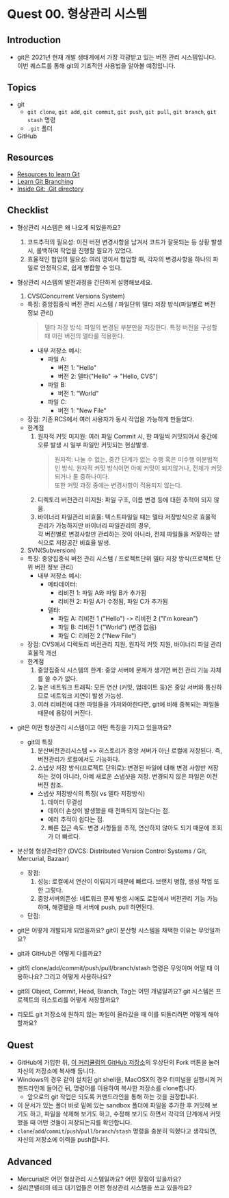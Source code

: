 # Quest 00. 형상관리 시스템

## Introduction

- git은 2021년 현재 개발 생태계에서 가장 각광받고 있는 버전 관리 시스템입니다. 이번 퀘스트를 통해 git의 기초적인 사용법을 알아볼 예정입니다.

## Topics

- git
  - `git clone`, `git add`, `git commit`, `git push`, `git pull`, `git branch`, `git stash` 명령
  - `.git` 폴더
- GitHub

## Resources

- [Resources to learn Git](https://try.github.io)
- [Learn Git Branching](https://learngitbranching.js.org/?locale=ko)
- [Inside Git: .Git directory](https://githowto.com/git_internals_git_directory)

## Checklist

- 형상관리 시스템은 왜 나오게 되었을까요?

  1. 코드추적의 필요성: 이전 버전 변경사항을 남겨서 코드가 잘못되는 등 상황 발생시, 롤백하여 작업을 진행할 필요가 있었다.
  2. 효율적인 협업의 필요성: 여러 명이서 협업할 때, 각자의 변경사항을 하나의 파일로 안정적으로, 쉽게 병합할 수 있다.

- 형상관리 시스템의 발전과정을 간단하게 설명해보세요.

  1. CVS(Concurrent Versions System)

  - 특징: 중앙집중식 버전 관리 시스템 / 파일단위 델타 저장 방식(파일별로 버전 정보 관리)
    > 델타 저장 방식: 파일의 변경된 부분만을 저장한다. 특정 버전을 구성할 때 이전 버전의 델타를 적용한다.
    - 내부 저장소 예시:
      - 파일 A:
        - 버전 1: "Hello"
        - 버전 2: 델타("Hello" -> "Hello, CVS")
      - 파일 B:
        - 버전 1: "World"
      - 파일 C:
        - 버전 1: "New File"
  - 장점: 기존 RCS에서 여러 사용자가 동시 작업을 가능하게 만들었다.
  - 한계점
    1. 원자적 커밋 미지원: 여러 파일 Commit 시, 한 파일씩 커밋되어서 중간에 오류 발생 시 일부 파일만 커밋되는 현상발생.
       > 원자적: 나눌 수 없는, 중간 단계가 없는 수행 혹은 미수행 이분법적인 방식. 원자적 커밋 방식이면 아예 커밋이 되지않거나, 전체가 커밋되거나 둘 중하나이다.
       > <br>또한 커밋 과정 중에는 변경사항이 적용되지 않는다.
    2. 디렉토리 버전관리 미지원: 파일 구조, 이름 변경 등에 대한 추적이 되지 않음.
    3. 바이너리 파일관리 비효율: 텍스트파일일 때는 델타 저장방식으로 효율적 관리가 가능하지만 바이너리 파일관리의 경우,<br>
       각 버전별로 변경사항만 관리하는 것이 아니라, 전체 파일들을 저장하는 방식으로 저장공간 비효율 발생.

  2. SVN(Subversion)

  - 특징: 중앙집중식 버전 관리 시스템 / 프로젝트단위 델타 저장 방식(프로젝트 단위 버전 정보 관리)
    - 내부 저장소 예시:
      - 메타데이터:
        - 리비전 1: 파일 A와 파일 B가 추가됨
        - 리비전 2: 파일 A가 수정됨, 파일 C가 추가됨
      - 델타:
        - 파일 A: 리비전 1 ("Hello") -> 리비전 2 ("I'm korean")
        - 파일 B: 리비전 1 ("World") (변경 없음)
        - 파일 C: 리비전 2 ("New File")
  - 장점: CVS에서 디렉토리 버전관리 지원, 원자적 커밋 지원, 바이너리 파일 관리 효율적 개선
  - 한계점
    1. 중앙집중식 시스템의 한계: 중앙 서버에 문제가 생기면 버전 관리 기능 자체를 쓸 수가 없다.
    2. 높은 네트워크 트래픽: 모든 연산 (커밋, 업데이트 등)은 중앙 서버와 통신하므로 네트워크 지연이 발생 가능성.
    3. 여러 리비전에 대한 파일들을 가져와야한다면, git에 비해 중복되는 파일들 때문에 용량이 커진다.

- git은 어떤 형상관리 시스템이고 어떤 특징을 가지고 있을까요?
  - git의 특징
    1. 분산버전관리시스템 => 히스토리가 중앙 서버가 아닌 로컬에 저장된다. 즉, 버전관리가 로컬에서도 가능하다.
    2. 스냅샷 저장 방식(프로젝트 단위로): 변경된 파일에 대해 변경 사항만 저장하는 것이 아니라, 아예 새로운 스냅샷을 저장. 변경되지 않은 파일은 이전 버전 참조.
      - 스냅샷 저장방식의 특징( vs 델타 저장방식)
        1. 데이터 무결성
          - 데이터 손상이 발생했을 때 전파되지 않는다는 점.
          - 에러 추적이 쉽다는 점.
        2. 빠른 접근 속도: 변경 사항들을 추적, 연산하지 않아도 되기 때문에 조회가 더 빠르다.
  
- 분산형 형상관리란? (DVCS: Distributed Version Control Systems / Git, Mercurial, Bazaar)
  - 장점:
    1. 성능: 로컬에서 연산이 이뤄지기 때문에 빠르다. 브랜치 병합, 생성 작업 또한 그렇다.
    2. 중앙서버의존성: 네트워크 문제 발생 시에도 로컬에서 버전관리 기능 가능하며, 해결됐을 때 서버에 push, pull 하면된다.
  - 단점:

- git은 어떻게 개발되게 되었을까요? git이 분산형 시스템을 채택한 이유는 무엇일까요?

- git과 GitHub은 어떻게 다를까요?

- git의 clone/add/commit/push/pull/branch/stash 명령은 무엇이며 어떨 때 이용하나요? 그리고 어떻게 사용하나요?

- git의 Object, Commit, Head, Branch, Tag는 어떤 개념일까요? git 시스템은 프로젝트의 히스토리를 어떻게 저장할까요?

- 리모트 git 저장소에 원하지 않는 파일이 올라갔을 때 이를 되돌리려면 어떻게 해야 할까요?

## Quest

- GitHub에 가입한 뒤, [이 커리큘럼의 GitHub 저장소](https://github.com/KnowRe-Dev/WebDevCurriculum)의 우상단의 Fork 버튼을 눌러 자신의 저장소에 복사해 둡니다.
- Windows의 경우 같이 설치된 git shell을, MacOSX의 경우 터미널을 실행시켜 커맨드라인에 들어간 뒤, 명령어를 이용하여 복사한 저장소를 clone합니다.
  - 앞으로의 git 작업은 되도록 커맨드라인을 통해 하는 것을 권장합니다.
- 이 문서가 있는 폴더 바로 밑에 있는 sandbox 폴더에 파일을 추가한 후 커밋해 보기도 하고, 파일을 삭제해 보기도 하고, 수정해 보기도 하면서 각각의 단계에서 커밋했을 때 어떤 것들이 저장되는지를 확인합니다.
- `clone`/`add`/`commit`/`push`/`pull`/`branch`/`stash` 명령을 충분히 익혔다고 생각되면, 자신의 저장소에 이력을 push합니다.

## Advanced

- Mercurial은 어떤 형상관리 시스템일까요? 어떤 장점이 있을까요?
- 실리콘밸리의 테크 대기업들은 어떤 형상관리 시스템을 쓰고 있을까요?
